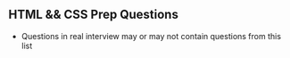 
## HTML && CSS Prep Questions 

- Questions in real interview may or may not contain questions from this list
